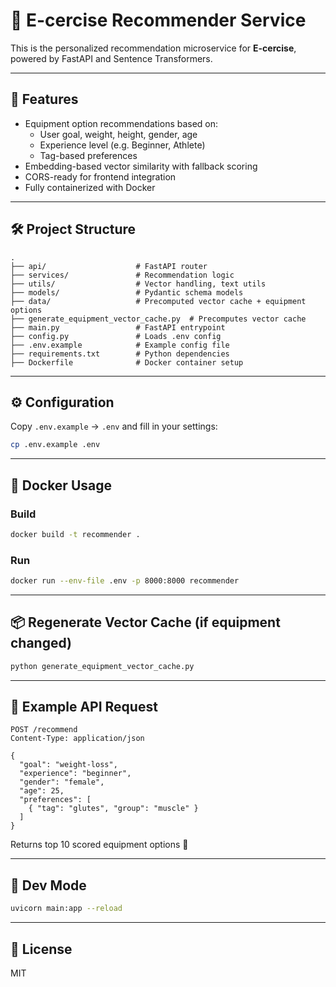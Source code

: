# 🧠 E-cercise Recommender Service

This is the personalized recommendation microservice for **E-cercise**, powered by FastAPI and Sentence Transformers.

---

## 🚀 Features

- Equipment option recommendations based on:
  - User goal, weight, height, gender, age
  - Experience level (e.g. Beginner, Athlete)
  - Tag-based preferences
- Embedding-based vector similarity with fallback scoring
- CORS-ready for frontend integration
- Fully containerized with Docker

---

## 🛠️ Project Structure

```
.
├── api/                    # FastAPI router
├── services/               # Recommendation logic
├── utils/                  # Vector handling, text utils
├── models/                 # Pydantic schema models
├── data/                   # Precomputed vector cache + equipment options
├── generate_equipment_vector_cache.py  # Precomputes vector cache
├── main.py                 # FastAPI entrypoint
├── config.py               # Loads .env config
├── .env.example            # Example config file
├── requirements.txt        # Python dependencies
├── Dockerfile              # Docker container setup
```

---

## ⚙️ Configuration

Copy `.env.example` → `.env` and fill in your settings:

```bash
cp .env.example .env
```

---

## 🐳 Docker Usage

### Build

```bash
docker build -t recommender .
```

### Run

```bash
docker run --env-file .env -p 8000:8000 recommender
```

---

## 📦 Regenerate Vector Cache (if equipment changed)

```bash
python generate_equipment_vector_cache.py
```

---

## 🔌 Example API Request

```http
POST /recommend
Content-Type: application/json

{
  "goal": "weight-loss",
  "experience": "beginner",
  "gender": "female",
  "age": 25,
  "preferences": [
    { "tag": "glutes", "group": "muscle" }
  ]
}
```

Returns top 10 scored equipment options 🎯

---

## 🧪 Dev Mode

```bash
uvicorn main:app --reload
```

---

## 🤝 License

MIT